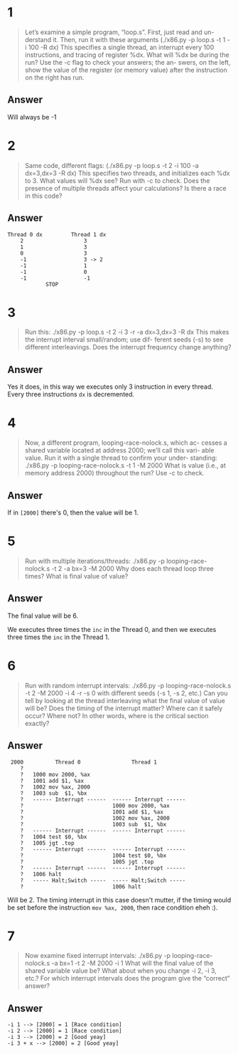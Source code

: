 # 1

>  Let’s examine a simple program, “loop.s”. First, just read and un-
derstand it. Then, run it with these arguments (./x86.py -p loop.s
-t 1 -i 100 -R dx) This specifies a single thread, an interrupt
every 100 instructions, and tracing of register %dx. What will %dx
be during the run? Use the -c flag to check your answers; the an-
swers, on the left, show the value of the register (or memory value)
after the instruction on the right has run.


## Answer

Will always be -1

# 2

>  Same code, different flags: (./x86.py -p loop.s -t 2 -i 100 -a
dx=3,dx=3 -R dx) This specifies two threads, and initializes each
%dx to 3. What values will %dx see? Run with -c to check. Does
the presence of multiple threads affect your calculations? Is there a
race in this code?

## Answer

```
Thread 0 dx			Thread 1 dx
	2					3
	1					3
	0					3
	-1					3 -> 2
	-1					1
	-1					0
	-1					-1
			STOP
```

# 3

>  Run this: ./x86.py -p loop.s -t 2 -i 3 -r -a dx=3,dx=3
-R dx This makes the interrupt interval small/random; use dif-
ferent seeds (-s) to see different interleavings. Does the interrupt
frequency change anything?

## Answer

Yes it does, in this way we executes only 3 instruction in every thread.
Every three instructions `dx` is decremented.

# 4

> Now, a different program, looping-race-nolock.s, which ac-
cesses a shared variable located at address 2000; we’ll call this vari-
able value. Run it with a single thread to confirm your under-
standing: ./x86.py -p looping-race-nolock.s -t 1 -M 2000 
What is value (i.e., at memory address 2000) throughout the run?
Use -c to check.

## Answer

If in `[2000]` there's 0, then the value will be 1.

# 5

>  Run with multiple iterations/threads: ./x86.py -p
looping-race-nolock.s -t 2 -a bx=3 -M 2000 Why does
each thread loop three times? What is final value of value?

## Answer

The final value will be 6.

We executes three times the `inc` in the Thread 0, and then we
executes three times the `inc` in the Thread 1.

# 6

> Run with random interrupt intervals: ./x86.py -p
looping-race-nolock.s -t 2 -M 2000 -i 4 -r -s 0 with
different seeds (-s 1, -s 2, etc.) Can you tell by looking at the
thread interleaving what the final value of value will be? Does the
timing of the interrupt matter? Where can it safely occur? Where
not? In other words, where is the critical section exactly?

## Answer

```
 2000          Thread 0                Thread 1
    ?
    ?   1000 mov 2000, %ax
    ?   1001 add $1, %ax
    ?   1002 mov %ax, 2000
    ?   1003 sub  $1, %bx
    ?   ------ Interrupt ------  ------ Interrupt ------
    ?                            1000 mov 2000, %ax
    ?                            1001 add $1, %ax
    ?                            1002 mov %ax, 2000
    ?                            1003 sub  $1, %bx
    ?   ------ Interrupt ------  ------ Interrupt ------
    ?   1004 test $0, %bx
    ?   1005 jgt .top
    ?   ------ Interrupt ------  ------ Interrupt ------
    ?                            1004 test $0, %bx
    ?                            1005 jgt .top
    ?   ------ Interrupt ------  ------ Interrupt ------
    ?   1006 halt
    ?   ----- Halt;Switch -----  ----- Halt;Switch -----
    ?                            1006 halt
```

Will be 2.
The timing interrupt in this case doesn't mutter, if the timing would
be set before the instruction `mov %ax, 2000`, then race condition eheh
:).

# 7

> Now examine fixed interrupt intervals: ./x86.py -p
looping-race-nolock.s -a bx=1 -t 2 -M 2000 -i 1 What
will the final value of the shared variable value be? What about
when you change -i 2, -i 3, etc.? For which interrupt intervals
does the program give the “correct” answer?

## Answer

```
-i 1 --> [2000] = 1 [Race condition]
-i 2 --> [2000] = 1 [Race condition]
-i 3 --> [2000] = 2 [Good yeay]
-i 3 + x --> [2000] = 2 [Good yeay]
```

